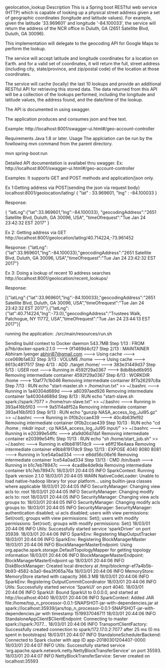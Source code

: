 geolocation_lookup
Description
This is a Spring boot RESTful web service (HTTP) which is capable of looking up a physical street address given a set of geographic coordinates (longitude and latitude values). For example, given the latitude '33.969601' and longitude '-84.100033', the service will return the address of the NCR office in Duluth, GA (2651 Satellite Blvd, Duluth, GA 30096).  

This implementation will delegate to the geocoding API for Google Maps to perform the lookup.

The service will accept latitude and longitude coordinates for a location on Earth. and for a valid set of coordinates, it will return the full, street address (including city, state/province, and zip/postal code) of the location at those coordinates.

The service will cache (locally) the last 10 lookups and provide an additional RESTful API for retrieving this stored data.  The data returned from this API will be a collection of the lookups performed, including the longitude and latitude values, the address found, and the date/time of the lookup.

The API is documented in using swagger.

The application produces and consumes json and free text.

Example: http://localhost:8001/swagger-ui.html#/geo-account-controller

Requirements
Java 1.8 or later.
Usage
The applciation can be run by the fowllowing mvn command from the parent directory.

mvn spring-boot:run

Detailed API documentation is availabel thru swagger. Ex: http://localhost:8001/swagger-ui.html#/geo-account-controller

Examples: It supports GET and POST methods and application/json only.

Ex 1:Getting address via POST(sending the json via request body)
localhost:8001/geolocation/latlng/ { "lat" : 33.969601, "lng" : -84.100033 }

Response:

{ "latLng":{"lat":33.969601,"lng":-84.100033}, "geocodingAddress":"2651 Satellite Blvd, Duluth, GA 30096, USA", "timeOfrequest":"Tue Jan 24 23:42:32 EST 2017" }

Ex 2: Getting address via GET
http://localhost:8001/geolocation/latlng/40.714224,-73.961452

Response: {"latLng":{"lat":33.969601,"lng":-84.100033},"geocodingAddress":"2651 Satellite Blvd, Duluth, GA 30096, USA","timeOfrequest":"Tue Jan 24 23:42:32 EST 2017"}

Ex 3: Doing a lookup of recent 10 address searches
http://localhost:8001/geolocation/recent_lookups/

Response:

[{"latLng":{"lat":33.969601,"lng":-84.100033},"geocodingAddress":"2651 Satellite Blvd, Duluth, GA 30096, USA","timeOfrequest":"Tue Jan 24 23:42:32 EST 2017"},{"latLng":{"lat":40.714224,"lng":-73.0},"geocodingAddress":"Trustees Walk, Patchogue, NY 11772, USA","timeOfrequest":"Tue Jan 24 23:44:13 EST 2017"}]

running the application:
./src/main/resources/run.sh


Sending build context to Docker daemon  543.7MB
Step 1/13 : FROM p7hb/docker-spark:2.1.0
 ---> 0f1469d4cf27
Step 2/13 : MAINTAINER Abhiram Iyenger <abhirj87@gmail.com>
 ---> Using cache
 ---> cce069b1a632
Step 3/13 : VOLUME /home
 ---> Using cache
 ---> 8613c4817517
Step 4/13 : ADD ./target /home/
 ---> 383e31449d37
Step 5/13 : USER root
 ---> Running in 4592f29a0367
 ---> 8db8bbd6b955
Removing intermediate container 4592f29a0367
Step 6/13 : WORKDIR /home
 ---> 10af77c1b046
Removing intermediate container 8f7a26297c8a
Step 7/13 : RUN echo "start-master.sh > /home/run.txt" >> ~/.bashrc
 ---> Running in 1a40304d689d
 ---> a80397aed926
Removing intermediate container 1a40304d689d
Step 8/13 : RUN echo "start-slave.sh spark://spark:7077 > /home/run-slave.txt" >> ~/.bashrc
 ---> Running in 393a416b5f03
 ---> 9a5114a8f52a
Removing intermediate container 393a416b5f03
Step 9/13 : RUN echo "gunzip NASA_access_log_Jul95.gz" >> ~/.bashrc
 ---> Running in 0f0b2ccae439
 ---> 40c4b63fef92
Removing intermediate container 0f0b2ccae439
Step 10/13 : RUN echo "cd /home ; mkdir input ; cp NASA_access_log_Jul95 input/" >> ~/.bashrc
 ---> Running in e20399e54ffc
 ---> afa9d06d7da1
Removing intermediate container e20399e54ffc
Step 11/13 : RUN echo "sh /home/start_job.sh" >> ~/.bashrc
 ---> Running in e9bb81917dc9
 ---> e6ff216e4aea
Removing intermediate container e9bb81917dc9
Step 12/13 : EXPOSE 4040 8080 8081
 ---> Running in 1ce54a0ad334
 ---> e8dd56c06e16
Removing intermediate container 1ce54a0ad334
Step 13/13 : CMD /bin/bash
 ---> Running in b1c7eb78947c
 ---> 4cad8e4de9da
Removing intermediate container b1c7eb78947c
18/03/01 20:44:05 INFO SparkContext: Running Spark version 2.1.0
18/03/01 20:44:05 WARN NativeCodeLoader: Unable to load native-hadoop library for your platform... using builtin-java classes where applicable
18/03/01 20:44:05 INFO SecurityManager: Changing view acls to: root
18/03/01 20:44:05 INFO SecurityManager: Changing modify acls to: root
18/03/01 20:44:05 INFO SecurityManager: Changing view acls groups to: 
18/03/01 20:44:05 INFO SecurityManager: Changing modify acls groups to: 
18/03/01 20:44:05 INFO SecurityManager: SecurityManager: authentication disabled; ui acls disabled; users  with view permissions: Set(root); groups with view permissions: Set(); users  with modify permissions: Set(root); groups with modify permissions: Set()
18/03/01 20:44:06 INFO Utils: Successfully started service 'sparkDriver' on port 35939.
18/03/01 20:44:06 INFO SparkEnv: Registering MapOutputTracker
18/03/01 20:44:06 INFO SparkEnv: Registering BlockManagerMaster
18/03/01 20:44:06 INFO BlockManagerMasterEndpoint: Using org.apache.spark.storage.DefaultTopologyMapper for getting topology information
18/03/01 20:44:06 INFO BlockManagerMasterEndpoint: BlockManagerMasterEndpoint up
18/03/01 20:44:06 INFO DiskBlockManager: Created local directory at /tmp/blockmgr-ef7a4b5b-9b93-4582-b3a0-8ea3f065a76a
18/03/01 20:44:06 INFO MemoryStore: MemoryStore started with capacity 366.3 MB
18/03/01 20:44:06 INFO SparkEnv: Registering OutputCommitCoordinator
18/03/01 20:44:06 INFO Utils: Successfully started service 'SparkUI' on port 4040.
18/03/01 20:44:06 INFO SparkUI: Bound SparkUI to 0.0.0.0, and started at http://localhost:4040
18/03/01 20:44:06 INFO SparkContext: Added JAR file:/home/top_n_processor-0.0.1-SNAPSHOT-jar-with-dependencies.jar at spark://localhost:35939/jars/top_n_processor-0.0.1-SNAPSHOT-jar-with-dependencies.jar with timestamp 1519937046711
18/03/01 20:44:06 INFO StandaloneAppClient$ClientEndpoint: Connecting to master spark://spark:7077...
18/03/01 20:44:06 INFO TransportClientFactory: Successfully created connection to spark/172.17.0.2:7077 after 25 ms (0 ms spent in bootstraps)
18/03/01 20:44:07 INFO StandaloneSchedulerBackend: Connected to Spark cluster with app ID app-20180301204407-0000
18/03/01 20:44:07 INFO Utils: Successfully started service 'org.apache.spark.network.netty.NettyBlockTransferService' on port 35593.
18/03/01 20:44:07 INFO NettyBlockTransferService: Server created on localhost:35593
